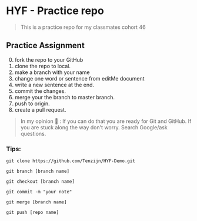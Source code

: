 # HYF - Practice repo

> This is a practice repo for my classmates cohort 46

## Practice Assignment

0. fork the repo to your GitHub
1. clone the repo to local.
2. make a branch with your name
3. change one word or sentence from editMe document
4. write a new sentence at the end.
5. commit the changes.
6. merge your the branch to master branch.
7. push to origin.
8. create a pull request.

> In my opinion 🧠 : If you can do that you are ready for Git and GitHub. If you are stuck along the way don't worry. Search Google/ask questions.

### Tips:

```
git clone https://github.com/Tenzijn/HYF-Demo.git

git branch [branch name]

git checkout [branch name]

git commit -m "your note"

git merge [branch name]

git push [repo name]

```

